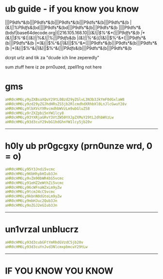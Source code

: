 # ub guide - if you know you know

|||P9dfs*&(b|||P9dfs*&(b|||P9dfs*&(b|||P9dfs*&(b|||P9dfs*&(b
|*(&)||$%^&*(||||)||$%P9dfs*&(bd||||P9dfs*&(bd|||P9dfs*&(b|||P9dfs*&(b
||||P9dfs*&(bdsf|base64decode.org|(|216.105.168.10||*(&)||$%^&*(|||P9dfs*&(b
|*(&)||$%^&*(|*(&)||$%^&*(&)|&)|&)|&)||$%&)||$%&)||$%|||P9dfs*&(b
|*(&)||$%^&*(|*(&)||$%^&*(*(|*(&)||$%^&*(|||P9dfs*&(b|||P9dfs*&(b
|*(&)||$%^&*(|*(&)||$%^&*(|||P9dfs*&(b|||P9dfs*&(b|||P9dfs*&(b
|*(&)||$%^&*(|*(&)||$%^&*(|||P9dfs*&(b|||P9dfs*&(b|||P9dfs*&(b

dcrpt urlz and tik za "dcude ich line zeperedly"

sum ztuff here iz ze prn0uzed, zpell1ng not here

# gms
```yaml
aHR0cHM6Ly9yZXBsaXQuY29tL0Bzd29yZGlvL3N3b3JkYmF0dGxlaW8
aHR0cHM6Ly9zd29yZGJhdHRsZS5jb2RlcmdhdXRhbXl0LnJlcGwuY28v
aHR0cHM6Ly9lbXVsYXRvcmdhbWVzLm9ubGluZS8
aHR0cHM6Ly9rZXZpbi5nYW1lcy8
aHR0cHM6Ly93YXRjaGRvY3VtZW50YXJpZXMuY29tL2dhbWVzLw
aHR0cHM6Ly93d3cuY29vbG1hdGhnYW1lcy5jb20v
```
-----------------


# h0ly ub pr0gcgxy (prn0unze wrd, 0 = o)
```yaml
aHR0cHM6Ly95Y3Jndi5vcmc
aHR0cHM6Ly96bHhybHIub3Jn
aHR0cHM6Ly9vZm90bWR4bS5vcmc
aHR0cHM6Ly91eHZ2eWthZi5vcmc
aHR0cHM6Ly96cWFnaWZxLm9yZw
aHR0cHM6Ly9tcmJ4cC5vcmc
aHR0cHM6Ly9kbnN0dGtoLm9yZw
aHR0cHM6Ly9mbHJuc2Qub3Jn
aHR0cHM6Ly9oZGJ2eGIub3Jn
```
--------------------


# un1vrzal unblucrz
```yaml
aHR0cHM6Ly93d3cubGFtYmRhdGVzdC5jb20v
aHR0cHM6Ly93d3cuYnJvd3NlcmxpbmcuY29tLw
```
-------------------

# IF YOU KNOW YOU KNOW
